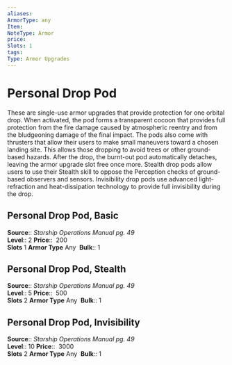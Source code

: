 ```yaml
---
aliases: 
ArmorType: any
Item:
NoteType: Armor
price:  
Slots: 1
tags: 
Type: Armor Upgrades
---
```


# Personal Drop Pod

These are single-use armor upgrades that provide protection for one orbital drop. When activated, the pod forms a transparent cocoon that provides full protection from the fire damage caused by atmospheric reentry and from the bludgeoning damage of the final impact. The pods also come with thrusters that allow their users to make small maneuvers toward a chosen landing site. This allows those dropping to avoid trees or other ground-based hazards. After the drop, the burnt-out pod automatically detaches, leaving the armor upgrade slot free once more. Stealth drop pods allow users to use their Stealth skill to oppose the Perception checks of ground-based observers and sensors. Invisibility drop pods use advanced light-refraction and heat-dissipation technology to provide full invisibility during the drop.   

## Personal Drop Pod, Basic

**Source**:: _Starship Operations Manual pg. 49_  
**Level**:: 2
**Price**::  200  
**Slots** 1 **Armor Type** Any 
**Bulk**:: 1  

## Personal Drop Pod, Stealth

**Source**:: _Starship Operations Manual pg. 49_  
**Level**:: 5
**Price**::  500  
**Slots** 2 **Armor Type** Any 
**Bulk**:: 1  
  
  

## Personal Drop Pod, Invisibility

**Source**:: _Starship Operations Manual pg. 49_  
**Level**:: 10
**Price**::  3000  
**Slots** 2 **Armor Type** Any 
**Bulk**:: 1
